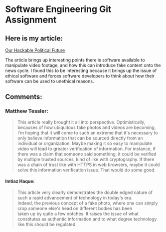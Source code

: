 # Software Engineering Git Assignment

## Here is my article:

[Our Hackable Political Future](https://www.nytimes.com/2018/02/04/opinion/hacking-politics-future.html?rref=collection%2Fsectioncollection%2Ftechnology&action=click&contentCollection=technology&region=stream&module=stream_unit&version=latest&contentPlacement=2&pgtype=sectionfront)

The article brings up interesting points there is software available to manipulate video footage, and how this can introduce fake content onto the news cycle. I found this to be interesting because it brings up the issue of ethical software and forces software developers to think about how their software can be used to unethical reasons.

## Comments:

### Matthew Tessler:

> This article really brought it all into perspective. Optimistically, becauses of how ubiquitous fake photos and videos are becoming, I'm hoping that it will come to such an extreme that it's necessary to only believe information that can be sourced directly from an individual or organization. Maybe making it so easy to manipulate video will lead to greater verification of information. For instance, if there was a claim that someone said something, it could be verified by multiple trusted sources, kind of like with cryptography. If there was a chain of trust like with HTTPS in web browsers, maybe it could solve this information verification issue. That would do some good. 

#### Imtiaz Haque:  

>This article very clearly demonstrates the double edged nature of such a rapid advancement of technology in today's era.  
Indeed, the previous concept of a fake photo, where one can simply crop someone else's head on different bodies has been  
taken up by quite a few notches. It raises the issue of what constitutes as authentic information and to what degree technology  
like this should be regulated.
